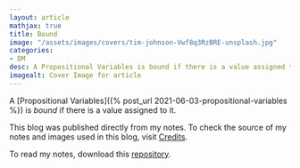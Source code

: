 ```yaml
---
layout: article
mathjax: true
title: Bound
image: "/assets/images/covers/tim-johnson-Vwf8q3RzBRE-unsplash.jpg"
categories:
- DM
desc: A Propositional Variables is bound if there is a value assigned to it. 
imagealt: Cover Image for article
---
```


A [Propositional Variables]({% post_url 2021-06-03-propositional-variables %}) is *bound* if there is a value assigned to it.

This blog was published directly from my notes.
To check the source of my notes and images used in this blog, visit <a href="/credits.html" target="_blank">Credits</a>.

To read my notes, download this <a href="https://github.com/bovem/CS" target="blank">repository</a>.